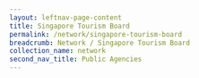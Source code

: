 ```yaml
---
layout: leftnav-page-content
title: Singapore Tourism Board
permalink: /network/singapore-tourism-board
breadcrumb: Network / Singapore Tourism Board
collection_name: network
second_nav_title: Public Agencies
---
```

